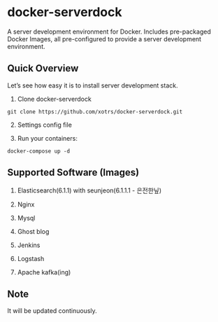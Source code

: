 # docker-serverdock

A server development environment for Docker.
Includes pre-packaged Docker Images, all pre-configured to provide a server development environment.


## Quick Overview

Let’s see how easy it is to install server development stack.


1. Clone docker-serverdock


```
git clone https://github.com/xotrs/docker-serverdock.git
```

2. Settings config file

3. Run your containers:


```
docker-compose up -d
```


## Supported Software (Images)

1. Elasticsearch(6.1.1) with seunjeon(6.1.1.1 - 은전한닢)

2. Nginx

3. Mysql

4. Ghost blog

5. Jenkins

6. Logstash

7. Apache kafka(ing)

## Note
It will be updated continuously.
